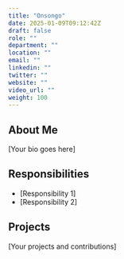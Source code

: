 ```yaml
---
title: "Onsongo"
date: 2025-01-09T09:12:42Z
draft: false
role: ""
department: ""
location: ""
email: ""
linkedin: ""
twitter: ""
website: ""
video_url: ""
weight: 100
---
```


## About Me

[Your bio goes here]

## Responsibilities

- [Responsibility 1]
- [Responsibility 2]

## Projects

[Your projects and contributions]